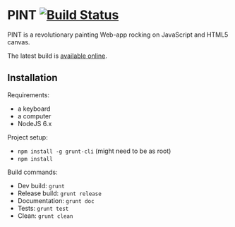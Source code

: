 
# PINT [![Build Status](https://travis-ci.org/VengeurK/PINT.svg?branch=master)](https://travis-ci.org/VengeurK/PINT)

PINT is a revolutionary painting Web-app rocking on JavaScript and HTML5 canvas.

The latest build is [available online](https://vengeurk.github.io/PINT/).

## Installation 
Requirements:
* a keyboard
* a computer
* NodeJS 6.x 

Project setup:
* ``npm install -g grunt-cli`` (might need to be as root)
* ``npm install``

Build commands:
* Dev build: ``grunt``
* Release build: ``grunt release``
* Documentation: ``grunt doc``
* Tests: ``grunt test``
* Clean: ``grunt clean``